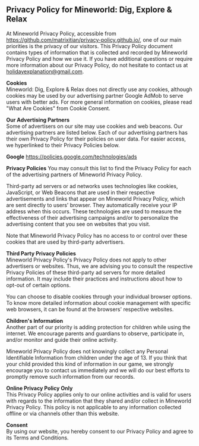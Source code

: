 ## Privacy Policy for Mineworld: Dig, Explore & Relax  
At Mineworld Privacy Policy, accessible from https://github.com/matrixitian/privacy-policy.github.io/, one of our main priorities is the privacy of our visitors. This Privacy Policy document contains types of information that is collected and recorded by Mineworld Privacy Policy and how we use it. If you have additional questions or require more information about our Privacy Policy, do not hesitate to contact us at holidayexplanation@gmail.com.

**Cookies**  
Mineworld: Dig, Explore & Relax does not directly use any cookies, although cookies may be used by our advertising partner Google AdMob to serve users with better ads. For more general information on cookies, please read "What Are Cookies" from Cookie Consent.

**Our Advertising Partners**  
Some of advertisers on our site may use cookies and web beacons. Our advertising partners are listed below. Each of our advertising partners has their own Privacy Policy for their policies on user data. For easier access, we hyperlinked to their Privacy Policies below.

**Google**
https://policies.google.com/technologies/ads

**Privacy Policies**
You may consult this list to find the Privacy Policy for each of the advertising partners of Mineworld Privacy Policy.

Third-party ad servers or ad networks uses technologies like cookies, JavaScript, or Web Beacons that are used in their respective advertisements and links that appear on Mineworld Privacy Policy, which are sent directly to users' browser. They automatically receive your IP address when this occurs. These technologies are used to measure the effectiveness of their advertising campaigns and/or to personalize the advertising content that you see on websites that you visit.

Note that Mineworld Privacy Policy has no access to or control over these cookies that are used by third-party advertisers.

**Third Party Privacy Policies**  
Mineworld Privacy Policy's Privacy Policy does not apply to other advertisers or websites. Thus, we are advising you to consult the respective Privacy Policies of these third-party ad servers for more detailed information. It may include their practices and instructions about how to opt-out of certain options.

You can choose to disable cookies through your individual browser options. To know more detailed information about cookie management with specific web browsers, it can be found at the browsers' respective websites.

**Children's Information**  
Another part of our priority is adding protection for children while using the internet. We encourage parents and guardians to observe, participate in, and/or monitor and guide their online activity.

Mineworld Privacy Policy does not knowingly collect any Personal Identifiable Information from children under the age of 13. If you think that your child provided this kind of information in our game, we strongly encourage you to contact us immediately and we will do our best efforts to promptly remove such information from our records.

**Online Privacy Policy Only**  
This Privacy Policy applies only to our online activities and is valid for users with regards to the information that they shared and/or collect in Mineworld Privacy Policy. This policy is not applicable to any information collected offline or via channels other than this website.

**Consent**  
By using our website, you hereby consent to our Privacy Policy and agree to its Terms and Conditions.
